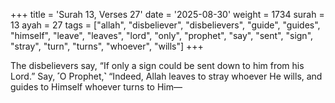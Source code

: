 +++
title = 'Surah 13, Verses 27'
date = '2025-08-30'
weight = 1734
surah = 13
ayah = 27
tags = ["allah", "disbeliever", "disbelievers", "guide", "guides", "himself", "leave", "leaves", "lord", "only", "prophet", "say", "sent", "sign", "stray", "turn", "turns", "whoever", "wills"]
+++

The disbelievers say, “If only a sign could be sent down to him from his Lord.” Say, ˹O Prophet,˺ “Indeed, Allah leaves to stray whoever He wills, and guides to Himself whoever turns to Him—